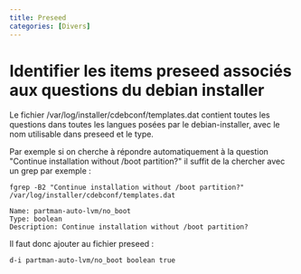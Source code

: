 ```yaml
---
title: Preseed
categories: [Divers]
---
```



# Identifier les items preseed associés aux questions du debian installer

Le fichier /var/log/installer/cdebconf/templates.dat contient toutes les questions dans toutes les langues posées par le debian-installer, avec le nom utilisable dans preseed et le type.

Par exemple si on cherche à répondre automatiquement à la question "Continue installation without /boot partition?" il suffit de la chercher avec un grep par exemple : 

```
fgrep -B2 "Continue installation without /boot partition?" /var/log/installer/cdebconf/templates.dat
```

```
Name: partman-auto-lvm/no_boot
Type: boolean
Description: Continue installation without /boot partition?
```

Il faut donc ajouter au fichier preseed : 

```
d-i partman-auto-lvm/no_boot boolean true
```

